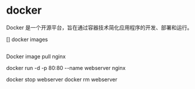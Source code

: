 # docker

Docker 是一个开源平台，旨在通过容器技术简化应用程序的开发、部署和运行。

[]
docker images

##

Docker image pull nginx

docker run -d -p 80:80 --name webserver nginx


docker stop webserver
docker rm webserver






